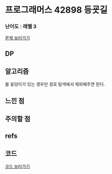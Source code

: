 # 프로그래머스 42898 등굣길
 
### 난이도 : 레벨 3
[문제 보러가기](https://www.acmicpc.net/problem/2805)
  
## DP
  
## 알고리즘
물 웅덩이가 있는 경우만 경로 탐색에서 제외해주면 된다.

## 느낀 점

## 주의할 점

## refs

## 코드
[코드 보러가기](./prog42898.cpp)